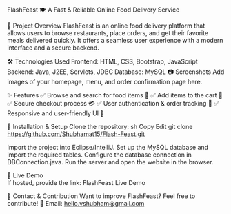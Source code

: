 FlashFeast 🍽️
A Fast & Reliable Online Food Delivery Service

📌 Project Overview
FlashFeast is an online food delivery platform that allows users to browse restaurants, place orders, and get their favorite meals delivered quickly. It offers a seamless user experience with a modern interface and a secure backend.

🛠️ Technologies Used
Frontend: HTML, CSS, Bootstrap, JavaScript
Backend: Java, J2EE, Servlets, JDBC
Database: MySQL
📷 Screenshots
Add images of your homepage, menu, and order confirmation page here.

✨ Features
✅ Browse and search for food items 🍕
✅ Add items to the cart 🛒
✅ Secure checkout process 💳
✅ User authentication & order tracking 🔐
✅ Responsive and user-friendly UI 📱

🚀 Installation & Setup
Clone the repository:
sh
Copy
Edit
git clone https://github.com/Shubhamat15/Flash-Feast.git

Import the project into Eclipse/IntelliJ.
Set up the MySQL database and import the required tables.
Configure the database connection in DBConnection.java.
Run the server and open the website in the browser.

🔗 Live Demo  
If hosted, provide the link:
FlashFeast Live Demo

📩 Contact & Contribution
Want to improve FlashFeast? Feel free to contribute!
📧 Email: hello.vshubham@gmail.com